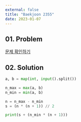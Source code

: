 ```yaml
---
external: false
title: "Baekjoon 2355"
date: 2023-01-07
---
```


## 01. Problem

[문제 확인하기](https://www.acmicpc.net/problem/2355)

## 02. Solution

```Python
a, b = map(int, input().split())

n_max = max(a, b)
n_min = min(a, b)

n = n_max - n_min
s = (n * (n + 1)) // 2

print(s + (n_min * (n + 1)))
```
